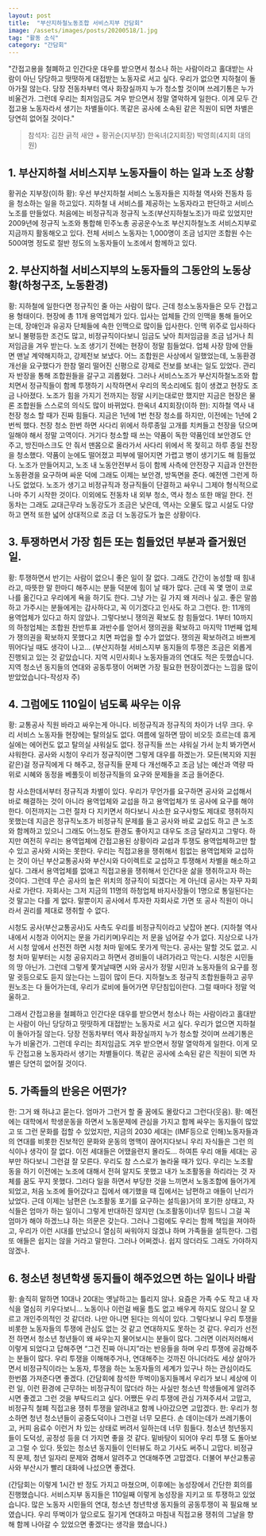 ```yaml
---
layout: post
title:  "부산지하철노동조합 서비스지부 간담회"
image: /assets/images/posts/20200518/1.jpg
tag: "활동 소식"
category: "간담회"
---
```


"간접고용을 철폐하고 인간다운 대우를 받으면서 청소나 하는 사람이라고 홀대받는 사람이 아닌 당당하고 떳떳하게 대접받는 노동자로 서고 싶다. 우리가 없으면 지하철이 돌아가질 않는다. 당장 전동차부터 역사 화장실까지 누가 청소할 것이며 쓰레기통은 누가 비울건가. 그런데 우리는 최저임금도 겨우 받으면서 정말 열악하게 일한다. 이게 모두 간접고용 노동자라서 생기는 차별들이다. 똑같은 공사에 소속된 같은 직원이 되면 차별은 당연히 없어질 것이다."

> 참석자: 김찬 긁적 새얀 + 황귀순(지부장) 한옥녀(2지회장) 박영희(4지회 대의원)

## 1. 부산지하철 서비스지부 노동자들이 하는 일과 노조 상황
황귀순 지부장(이하 황): 우선 부산지하철 서비스 노동자들은 지하철 역사와 전동차 등을 청소하는 일을 하고있다. 지하철 내 서비스를 제공하는 노동자라고 판단하고 서비스노조를 만들었다. 처음에는 비정규직과 정규직 노조(부산지하철노조)가 따로 있었지만 2009년에 정규직 노조와 통합해 민주노총 공공운수노조 부산지하철노조 서비스지부로 지금까지 활동해오고 있다. 전체 서비스 노동자는 1,000명이 조금 넘지만 조합원 수는 500여명 정도로 절반 정도의 노동자들이 노조에서 함께하고 있다.

## 2. 부산지하철 서비스지부의 노동자들의 그동안의 노동상황(하청구조, 노동환경)
황: 지하철에 일한다면 정규직인 줄 아는 사람이 많다. 근데 청소노동자들은 모두 간접고용 형태이다. 현장에 총 11개 용역업체가 있다. 입사는 업체들 간의 인맥을 통해 들어오는데, 장애인과 유공자 단체들에 속한 인맥으로 많이들 입사한다. 인맥 위주로 입사하다보니 불평등한 조건도 많고, 비정규직이다보니 임금도 낮아 최저임금을 조금 넘거나 최저임금을 겨우 받는다. 노조 생기기 전에는 현장이 정말 힘들었다. 업체 사장 맘에 안들면 맨날 계약해지하고, 강제전보 보냈다. 어느 조합원은 사상에서 일했었는데, 노동환경 개선을 요구했다가 한참 멀리 떨어진 신평으로 강제로 전보를 보내는 일도 있었다. 관리자 반장을 통해 조합원들을 갈구고 괴롭혔다. 그러나 서비스노조가 부산지하철노조와 합치면서 정규직들이 함께 투쟁하기 시작하면서 우리의 목소리에도 힘이 생겼고 현장도 조금 나아졌다. 노조가 힘을 가지기 전까지는 정말 시키는대로만 했지만 지금은 현장은 물론 조합원들 스스로의 의식도 많이 바뀌었다. 
한옥녀 4지회장(이하 한): 지하철 역사 내 천장 청소 할 때가 진짜 힘들다. 지금은 1년에 1번 천장 청소를 하지만, 이전에는 1년에 2번씩 했다. 천장 청소 한번 하면 사다리 위에서 하루종일 고개를 치켜들고 천장을 닦으며 일해야 해서 정말 고역이다. 거기다 청소할 때 쓰는 약품이 독한 약품인데 보안경도 안 주고, 방진마스크도 안 줘서 맨몸으로 올라가서 사다리 위에서 목 젖히고 하루 종일 천장을 청소했다. 약품이 눈에도 떨어졌고 피부에 떨어지면 가렵고 병이 생기기도 해 힘들었다. 노조가 만들어지고, 노조 내 노동안전부서 등이 함께 사측에 안전장구 지급과 안전한 노동환경을 요구하며 싸운 덕에 그래도 이제는 보안경, 방독면을 준다. 예전엔 그런게 하나도 없었다. 노조가 생기고 비정규직과 정규직들이 단결하고 싸우니 그제야 형식적으로나마 주기 시작한 것이다. 이외에도 전동차 내 외부 청소, 역사 청소 또한 매일 한다. 전동차는 그래도 교대근무라 노동강도가 조금은 낮은데, 역사는 오물도 많고 시설도 다양하고 면적 또한 넓어 상대적으로 조금 더 노동강도가 높은 상황이다.


## 3. 투쟁하면서 가장 힘든 또는 힘들었던 부분과 즐거웠던 일.
황: 투쟁하면서 반기는 사람이 없으니 좋은 일이 잘 없다. 그래도 간간이 농성할 때 힘내라고, 따뜻한 말 한마디 해주시는 분들 덕분에 힘이 날 때가 많다. 근데 꼭 몇 명이 코로나를 옮긴다고 우리에게 욕을 하기도 한다. 그냥 가는 길 가지 왜 저러나 싶고. 좋은 말씀 하고 가주시는 분들에게는 감사하다고, 꼭 이기겠다고 인사도 하고 그런다. 
한: 11개의 용역업체가 있다고 하지 않았나. 그렇다보니 쟁의권 확보도 참 힘들었다. 1부터 10까지의 하청업체는 조합원 찬반투표 과반수를 얻어서 쟁의권을 확보하고 마지막 11번째 업체가 쟁의권을 확보하지 못했다고 치면 파업을 할 수가 없었다. 쟁의권 확보하려고 바쁘게 뛰어다닐 때도 생각이 나고…
(부산지하철 서비스지부 동지들의 투쟁은 조금은 외롭게 진행되고 있는 것 같았습니다. 지역 시민사회나 노동자들과의 연대도 적은 듯했습니다. 지역 청소년 동지들의 연대와 공동투쟁이 어쩌면 가장 필요한 현장이겠다는 느낌을 많이 받았었습니다-작성자 주)

## 4. 그럼에도 110일이 넘도록 싸우는 이유
황: 교통공사 직원 바라고 싸우는게 아니다. 비정규직과 정규직의 차이가 너무 크다. 
우리 서비스 노동자들 현장에는 탈의실도 없다. 여름에 일하면 땀이 비오듯 흐르는데 휴게실에는 에어컨도 없고 탈의실 샤워실도 없다. 정규직들 쓰는 샤워실 가서 눈치 봐가면서 샤워한다. 공사와 시청이 우리가 정규직이면 그렇게 대우를 하겠는가. 모든(복지와 지원 같은)걸 정규직에게 다 해주고, 정규직들 문제 다 개선해주고 조금 남는 예산과 역량 따위로 시혜와 동정을 베풀듯이 비정규직들의 요구와 문제들을 조금 들어준다. 

참 사소한데서부터 정규직과 차별이 있다. 우리가 무언가를 요구하면 공사와 교섭해서 바로 해결하는 것이 아니라 용역업체와 교섭을 하고 용역업체가 또 공사에 요구를 해야한다. 이전까지는 그런 절차 다 지키면서 하다보니 사소한 요구사항도 제대로 쟁취하지 못했는데 지금은 정규직노조가 비정규직 문제를 들고 공사와 바로 교섭도 하고 큰 노조와 함께하고 있으니 그래도 어느정도 환경도 좋아지고 대우도 조금 달라지고 그렇다. 하지만 여전히 우리는 용역업체에 간접고용된 상황이라 교섭과 투쟁도 용역업체하고만 할 수 있고 공사와 시와는 못한다. 우리는 직접고용을 쟁취해서 힘없는 용역업체와 교섭하는 것이 아닌 부산교통공사와 부산시와 다이렉트로 교섭하고 투쟁해서 차별을 해소하고 싶다. 그래서 용역업체를 없애고 직접고용을 쟁취해서 인간다운 삶을 쟁취하고자 하는 것이다. 그런데 무슨 공사의 높은 위치의 정규직이 되겠다는 게 아닌데 공사는 자꾸 자회사로 가란다. 자회사는 그저 지금의 11명의 하청업체 바지사장들이 1명으로 통일된다는 것 말고는 다를 게 없다. 말뿐이지 공사에서 투자한 자회사로 가면 또 공사 직원이 아니라서 권리를 제대로 쟁취할 수 없다. 

시청도 공사(부산교통공사)도 사측도 우리를 비정규직이라고 낮잡아 본다. (지하철 역사 내에서 시청과 이어지는 문을 가리키며)우리는 저 문을 넘어갈 수가 없다. 지상으로 나가서 시청 앞에서 선전전 하면 시청 처마 밑에도 못가게 막는다. 공사는 말할 것도 없고. 시청 처마 밑부터는 시청 공유지라고 하면서 경비들이 내려가라고 막는다. 시청은 시민들의 땅 아닌가. 그런데 그렇게 쫓겨날때면 시와 공사가 정말 시민과 노동자들의 요구를 정말 귓등으로도 듣지 않는다는 느낌이 많이 든다. 지하철노조 정규직 조합원들하고 공무원노조는 다 들어가는데, 우리가 로비에 들어가면 무단침입이란다. 그럴 때마다 정말 억울하고.

그래서 간접고용을 철폐하고 인간다운 대우를 받으면서 청소나 하는 사람이라고 홀대받는 사람이 아닌 당당하고 떳떳하게 대접받는 노동자로 서고 싶다. 우리가 없으면 지하철이 돌아가질 않는다. 당장 전동차부터 역사 화장실까지 누가 청소할 것이며 쓰레기통은 누가 비울건가. 그런데 우리는 최저임금도 겨우 받으면서 정말 열악하게 일한다. 이게 모두 간접고용 노동자라서 생기는 차별들이다. 똑같은 공사에 소속된 같은 직원이 되면 차별은 당연히 없어질 것이다.

## 5. 가족들의 반응은 어떤가?
한: 그거 왜 하냐고 묻는다. 엄마가 그런거 할 줄 꿈에도 몰랐다고 그런다(웃음).
황: 예전에는 대학에서 학생운동을 하면서 노동문제에 관심을 가지고 함께 싸우는 동지들이 많았고 또 그런 문화를 접할 수 있었지만, 지금의 2030 세대는 (IMF등으로 인해)노동자들과의 연대를 비롯한 진보적인 문화와 운동의 명맥이 끊어지다보니 우리 자식들은 그런 의식이나 생각이 잘 없다. 이전 세대들은 어땠을련지 몰라도… 하여튼 우리 애들 세대는 공부만 하다보니 그런걸 잘 모른다. 우리도 참 스스로가 놀라울 때가 있다. 우리는 노조활동을 하기 이전에는 노조에 대해서 전혀 알지도 못했고 내가 노조활동을 하리라는 것 자체를 꿈도 꾸지 못했다. 그러다 일을 하면서 부당한 것을 느끼면서 노동조합에 들어가게 되었고, 처음 노조에 들어갔다고 집에서 얘기했을 때 집에서는 남편하고 애들이 난리가 났었다. 근데 이제는 남편은 (노조활동 포기를 요구하는 설득을)거의 포기한 상태고, 자식들은 엄마가 하는 일이니 그렇게 반대하진 않지만 (노조활동이)너무 힘드니 그걸 꼭 엄마가 해야 하겠느냐 하는 의문은 갖는다. 그러나 그럼에도 우리는 함께 책임을 져야하고, 우리가 이런 시대를 만났으니 열심히 싸워야지 않겠냐 하며 가족들을 설득한다. 그럼 또 애들은 쉽지는 않을 거라고 말한다. 그러나 어쩌겠나. 쉽지 않더라도 그래도 가야하지 않겠나.

## 6. 청소년 청년학생 동지들이 해주었으면 하는 일이나 바람
황: 솔직히 말하면 10대나 20대는 옛날하고는 틀리지 않나. 요즘은 가족 수도 작고 내 자식을 열심히 키우다보니… 노동이나 이런걸 배울 틈도 없고 배우게 하지도 않으니 잘 모르고 개인주의적인 것 같더라. 나만 아니면 된다는 의식이 있다. 그렇다보니 우리 투쟁을 비롯한 노동자들의 투쟁에 관심도 없는 것 같고 연대하지도 못하는 것 같다. 우리가 선전전 하면서 청소년 청년들이 왜 싸우는지 물어보시는 분들이 많다. 그러면 이러저러해서 이렇게 되었다고 답해주면 “그건 진짜 아니지”라는 반응들을 하며 우리 투쟁에 공감해주는 분들이 많다.
우리 투쟁을 이해해주거나, 연대해주는 것까진 아니더라도 세상 살아가면서 비정규직이라는 노동자, 투쟁을 하는 노동자들의 세계가 있구나 하는 관심이라도 한번쯤 가져준다면 좋겠다. (간담회에 참석한 뚜벅이)동지들께서 우리가 보니 세상에 이런 일, 이런 환경에 근무하는 비정규직이 많더라 하는 사실만 청소년 학생들에게 알려주시면 좋겠고 그런 것을 부탁드리고 싶다. 어쨌든 우리 투쟁에 관심 가져주셔서 고맙고, 비정규직 철폐 직접고용 쟁취 투쟁을 알려내고 함께 나아갔으면 고맙겠다.
한: 우리가 청소하면 청년 청소년들이 공중도덕이나 그런걸 너무 모른다. 손 데이는데가 쓰레기통이고, 커피 음료수 이런거 차 있는 상태로 버려서 일하는데 너무 힘들다. 청소년 청년동지들이 도덕성, 공정성 등을 더 가지면 좋을 것 같다. 밑바탕이 되어야 우리 투쟁 도 돌아보고 그럴 수 있다. 뜻있는 청소년 동지들이 인터뷰도 하고 기사도 써주니 고맙다. 비정규직 문제, 청년 일자리 문제와 겸해서 알려주고 연대해주면 고맙겠다. 더불어 부산교통공사와 부산시가 빨리 대화에 나섰으면 좋겠다. 

(간담회는 이렇게 1시간 반 정도 가지고 마쳤으며, 이후에는 농성장에서 간단한 회의를 진행했습니다. 서비스지부 동지들은 110일째 이렇게 농성장을 지키고 또 투쟁하고 있었습니다. 많은 노동자 시민들의 연대, 청소년 청년학생 동지들의 공동투쟁이 꼭 필요해 보였습니다. 우리 뚜벅이가 앞으로도 질기게 연대하고 마침내 직접고용 쟁취의 그날을 향해 함께 나아갈 수 있었으면 좋겠다는 생각을 했습니다.)
